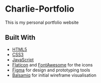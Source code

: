 # Charlie-Portfolio
This is my personal portfolio website

## Built With

- [HTML5](https://www.w3schools.com/html/)
- [CSS3](https://www.w3schools.com/css/)
- [JavaScript](https://www.w3schools.com/js/DEFAULT.asp)
- [Flaticon](https://www.flaticon.com/) and [FontAwesome](https://fontawesome.com/v5.15/icons?d=gallery&p=1) for the icons
- [Figma](https://www.figma.com/) for design and prototyping tools
- [Balsamiq](https://balsamiq.com/) for initial wireframe visualisation
